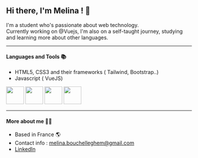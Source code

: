 <h2>Hi there, I'm Melina ! 👋  </h2>

I'm a student who's passionate about web technology. <br>
Currently working on @Vuejs, I'm also on a self-taught journey, studying and learning more about other languages. 

<hr>
<h4> Languages and Tools 📚</h4>

* HTML5, CSS3 and their frameworks ( Tailwind, Bootstrap..)
* Javascript ( VueJS)


<div class="flex  ">

<img src="https://user-images.githubusercontent.com/95023897/193556251-644186ee-6390-417c-adba-22b3ee18fe0b.png" width="48">
<img src="https://user-images.githubusercontent.com/95023897/193557538-ea26bd19-a82a-4501-9c4f-1d15d4820be0.png" width ="48">
<img src="https://user-images.githubusercontent.com/95023897/193557743-6a4623ec-43dc-4aa6-baa2-09135167688a.png" width ="48">
<img src="https://user-images.githubusercontent.com/95023897/193555623-5416f60f-6e2f-4bf2-9d65-6f1522b45660.png" width="48">
</div>


<hr>
<h4>More about me  🙋🏻</h4>

* Based in France 🌎 
* Contact info : melina.bouchelleghem@gmail.com<br>
* [LinkedIn](https://www.linkedin.com/in/m%C3%A9lina-b-67639a224/)
<!--
**Melina-Blm/Melina-Blm** is a ✨ _special_ ✨ repository because its `README.md` (this file) appears on your GitHub profile.

Here are some ideas to get you started:

- 🔭 I’m currently working on ...
- 🌱 I’m currently learning ...
- 👯 I’m looking to collaborate on ...
- 🤔 I’m looking for help with ...
- 💬 Ask me about ...
- 📫 How to reach me: ...
- 😄 Pronouns: ...
- ⚡ Fun fact: ...
-->
